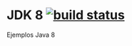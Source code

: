 # JDK 8 [![build status](https://secure.travis-ci.org/thlorenz/doctoc.svg)](http://travis-ci.org/thlorenz/doctoc)
Ejemplos Java 8

